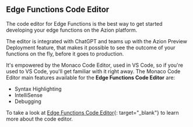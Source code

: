## Edge Functions Code Editor

The code editor for Edge Functions is the best way to get started developing your edge functions on the Azion platform.

The editor is integrated with ChatGPT and teams up with the Azion Preview Deployment feature, that makes it possible to see the outcome of your functions on the fly, before it goes to production.

It's empowered by the Monaco Code Editor, used in VS Code, so if you're used to VS Code, you'll get familiar with it right away. The Monaco Code Editor main features available for the **Edge Functions Code Editor** are:

- Syntax Highlighting
- IntelliSense
- Debugging

To take a look at [Edge Functions Code Editor](https://www.azion.com/en/documentation/products/edge-application/edge-functions/runtime-api/code-editor/){: target="_blank"} to learn more about the code editor.
